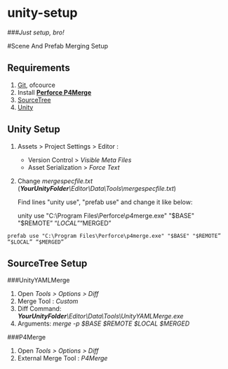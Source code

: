 # unity-setup
###*Just setup, bro!*


#Scene And Prefab Merging Setup

## Requirements
1. [Git](https://git-scm.com), ofcource
2. Install [ __Perforce P4Merge__ ](https://www.perforce.com/downloads/helix)
3. [SourceTree](https://www.sourcetreeapp.com/)
4. [Unity](https://unity3d.com) 


## Unity Setup

1.  Assets  > Project Settings > Editor :
	- Version Control > *Visible Meta Files*
	- Asset Serialization > *Force Text*

2. Change *mergespecfile.txt* (_**YourUnityFolder**\Editor\Data\Tools\mergespecfile.txt_)
	> 
	Find lines "unity use", "prefab use" and change it like below:
	>
	unity use "C:\Program Files\Perforce\p4merge.exe" "$BASE" "$REMOTE” “$LOCAL” “$MERGED”
  >
	prefab use "C:\Program Files\Perforce\p4merge.exe" "$BASE" "$REMOTE” “$LOCAL” “$MERGED”


## SourceTree Setup
###UnityYAMLMerge
1. Open _Tools > Options > Diff_
2.  Merge Tool : _Custom_
3.  Diff Command:  _**YourUnityFolder**\Editor\Data\Tools\UnityYAMLMerge.exe_
4. Arguments: _merge -p $BASE $REMOTE $LOCAL $MERGED_

###P4Merge
1. Open _Tools > Options > Diff_
2.  External Merge Tool : _P4Merge_
